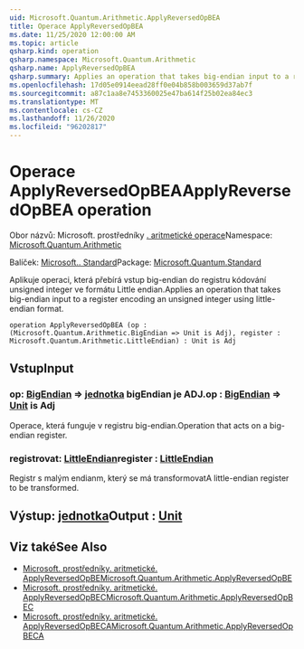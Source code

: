 ```yaml
---
uid: Microsoft.Quantum.Arithmetic.ApplyReversedOpBEA
title: Operace ApplyReversedOpBEA
ms.date: 11/25/2020 12:00:00 AM
ms.topic: article
qsharp.kind: operation
qsharp.namespace: Microsoft.Quantum.Arithmetic
qsharp.name: ApplyReversedOpBEA
qsharp.summary: Applies an operation that takes big-endian input to a register encoding an unsigned integer using little-endian format.
ms.openlocfilehash: 17d05e0914eead28ff0e04b858b003659d37ab7f
ms.sourcegitcommit: a87c1aa8e7453360025e47ba614f25b02ea84ec3
ms.translationtype: MT
ms.contentlocale: cs-CZ
ms.lasthandoff: 11/26/2020
ms.locfileid: "96202817"
---
```

# <a name="applyreversedopbea-operation"></a><span data-ttu-id="7ca61-102">Operace ApplyReversedOpBEA</span><span class="sxs-lookup"><span data-stu-id="7ca61-102">ApplyReversedOpBEA operation</span></span>

<span data-ttu-id="7ca61-103">Obor názvů: Microsoft. prostředníky [. aritmetické operace](xref:Microsoft.Quantum.Arithmetic)</span><span class="sxs-lookup"><span data-stu-id="7ca61-103">Namespace: [Microsoft.Quantum.Arithmetic](xref:Microsoft.Quantum.Arithmetic)</span></span>

<span data-ttu-id="7ca61-104">Balíček: [Microsoft.. Standard](https://nuget.org/packages/Microsoft.Quantum.Standard)</span><span class="sxs-lookup"><span data-stu-id="7ca61-104">Package: [Microsoft.Quantum.Standard](https://nuget.org/packages/Microsoft.Quantum.Standard)</span></span>


<span data-ttu-id="7ca61-105">Aplikuje operaci, která přebírá vstup big-endian do registru kódování unsigned integer ve formátu Little endian.</span><span class="sxs-lookup"><span data-stu-id="7ca61-105">Applies an operation that takes big-endian input to a register encoding an unsigned integer using little-endian format.</span></span>

```qsharp
operation ApplyReversedOpBEA (op : (Microsoft.Quantum.Arithmetic.BigEndian => Unit is Adj), register : Microsoft.Quantum.Arithmetic.LittleEndian) : Unit is Adj
```


## <a name="input"></a><span data-ttu-id="7ca61-106">Vstup</span><span class="sxs-lookup"><span data-stu-id="7ca61-106">Input</span></span>

### <a name="op--bigendian--unit--is-adj"></a><span data-ttu-id="7ca61-107">op: [BigEndian](xref:Microsoft.Quantum.Arithmetic.BigEndian) => [jednotka](xref:microsoft.quantum.lang-ref.unit) bigEndian je ADJ.</span><span class="sxs-lookup"><span data-stu-id="7ca61-107">op : [BigEndian](xref:Microsoft.Quantum.Arithmetic.BigEndian) => [Unit](xref:microsoft.quantum.lang-ref.unit)  is Adj</span></span>

<span data-ttu-id="7ca61-108">Operace, která funguje v registru big-endian.</span><span class="sxs-lookup"><span data-stu-id="7ca61-108">Operation that acts on a big-endian register.</span></span>


### <a name="register--littleendian"></a><span data-ttu-id="7ca61-109">registrovat: [LittleEndian](xref:Microsoft.Quantum.Arithmetic.LittleEndian)</span><span class="sxs-lookup"><span data-stu-id="7ca61-109">register : [LittleEndian](xref:Microsoft.Quantum.Arithmetic.LittleEndian)</span></span>

<span data-ttu-id="7ca61-110">Registr s malým endianm, který se má transformovat</span><span class="sxs-lookup"><span data-stu-id="7ca61-110">A little-endian register to be transformed.</span></span>



## <a name="output--unit"></a><span data-ttu-id="7ca61-111">Výstup: [jednotka](xref:microsoft.quantum.lang-ref.unit)</span><span class="sxs-lookup"><span data-stu-id="7ca61-111">Output : [Unit](xref:microsoft.quantum.lang-ref.unit)</span></span>



## <a name="see-also"></a><span data-ttu-id="7ca61-112">Viz také</span><span class="sxs-lookup"><span data-stu-id="7ca61-112">See Also</span></span>

- [<span data-ttu-id="7ca61-113">Microsoft. prostředníky. aritmetické. ApplyReversedOpBE</span><span class="sxs-lookup"><span data-stu-id="7ca61-113">Microsoft.Quantum.Arithmetic.ApplyReversedOpBE</span></span>](xref:Microsoft.Quantum.Arithmetic.ApplyReversedOpBE)
- [<span data-ttu-id="7ca61-114">Microsoft. prostředníky. aritmetické. ApplyReversedOpBEC</span><span class="sxs-lookup"><span data-stu-id="7ca61-114">Microsoft.Quantum.Arithmetic.ApplyReversedOpBEC</span></span>](xref:Microsoft.Quantum.Arithmetic.ApplyReversedOpBEC)
- [<span data-ttu-id="7ca61-115">Microsoft. prostředníky. aritmetické. ApplyReversedOpBECA</span><span class="sxs-lookup"><span data-stu-id="7ca61-115">Microsoft.Quantum.Arithmetic.ApplyReversedOpBECA</span></span>](xref:Microsoft.Quantum.Arithmetic.ApplyReversedOpBECA)